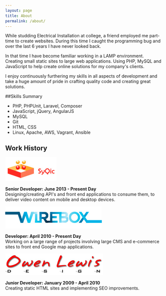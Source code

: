 ```yaml
---
layout: page
title: About
permalink: /about/
---
```


While studding Electrical Installation at college, a friend employed me part-time to create websites. During this time I caught the programming bug and over the last 6 years I have never looked back.

In that time I have become familiar working in a LAMP environment. Creating small static sites to large web applications. Using PHP, MySQL and JavaScript to help create online solutions for my company's clients.

I enjoy continuously furthering my skills in all aspects of development and take a huge amount of pride in crafting quality code and creating great solutions.  

##Skills Summary
* PHP, PHPUnit, Laravel, Composer
* JavaScript, jQuery, AngularJS
* MySQL
* Git
* HTML, CSS
* Linux, Apache, AWS, Vagrant, Ansible

## Work History
[![SyQic Logo](/images/syqic-logo.jpg)](http://www.syqic.com/)

**Senior Developer: June 2013 - Present Day**  
Designing/creating API's and front end applications to consume them, to deliver video content on mobile and desktop devices.

[![Wirebox Logo](/images/wirebox-logo.jpg)](http://www.wirebox.co.uk/)

**Developer: April 2010 - Present Day**  
Working on a large range of projects involving large CMS and e-commerce sites to front end Google map applications.

[![Owen Leiws Design Logo](/images/owen-lewis-design-logo.jpg)](http://www.owen-lewis.com/)

**Junior Developer: January 2009 - April 2010**  
Creating static HTML sites and implementing SEO improvements.
